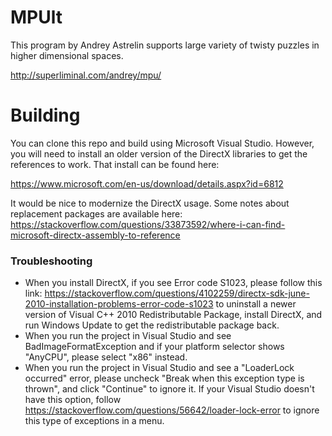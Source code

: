 # MPUlt
This program by Andrey Astrelin supports large variety of twisty puzzles in higher dimensional spaces.

http://superliminal.com/andrey/mpu/

# Building
You can clone this repo and build using Microsoft Visual Studio.  However, you will need to install an older version of the DirectX libraries to get the references to work.  That install can be found here:

https://www.microsoft.com/en-us/download/details.aspx?id=6812

It would be nice to modernize the DirectX usage.  Some notes about replacement packages are available here:
https://stackoverflow.com/questions/33873592/where-i-can-find-microsoft-directx-assembly-to-reference

### Troubleshooting
- When you install DirectX, if you see Error code S1023, please follow this link: https://stackoverflow.com/questions/4102259/directx-sdk-june-2010-installation-problems-error-code-s1023 to uninstall a newer version of Visual C++ 2010 Redistributable Package, install DirectX, and run Windows Update to get the redistributable package back.
- When you run the project in Visual Studio and see BadImageFormatException and if your platform selector shows "AnyCPU", please select "x86" instead.
- When you run the project in Visual Studio and see a "LoaderLock occurred" error, please uncheck "Break when this exception type is thrown", and click "Continue" to ignore it. If your Visual Studio doesn't have this option, follow https://stackoverflow.com/questions/56642/loader-lock-error to ignore this type of exceptions in a menu.
